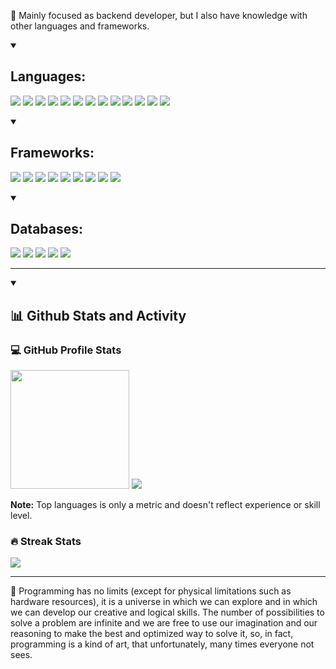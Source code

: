 🔭 Mainly focused as backend developer, but I also have knowledge with other languages and frameworks. 

<details open>
  <summary><h2>Languages:</h2></summary>
  <p>
    <img src="https://img.shields.io/badge/Java-FF3800.svg?style=flat-square"/> <img src="https://img.shields.io/badge/Kotlin-7F52FF.svg?style=flat-square&logo=Kotlin&logoColor=white"/> <img src="https://img.shields.io/badge/Dart-0175C2.svg?style=flat-square&logo=Dart&logoColor=white"/> <img src="https://img.shields.io/badge/Javascript-F7DF1E.svg?style=flat-square&logo=JavaScript&logoColor=black"/> <img src="https://img.shields.io/badge/Typescript-3178C6.svg?style=flat-square&logo=Typescript&logoColor=white"/> <img src="https://img.shields.io/badge/C Sharp-239120.svg?style=flat-square&logo=C Sharp&logoColor=white"/> <img src="https://img.shields.io/badge/C%2B%2B-00599C.svg?style=flat-square&logo=C%2B%2B&logoColor=white"/> <img src="https://img.shields.io/badge/HTML5-E34F26.svg?style=flat-square&logo=HTML5&logoColor=white"/> <img src="https://img.shields.io/badge/CSS3-1572B6.svg?style=flat-square&logo=CSS3&logoColor=white"/> <img src="https://img.shields.io/badge/Sass-CC6699.svg?style=flat-square&logo=Sass&logoColor=white"/> <img src="https://img.shields.io/badge/PHP-777BB4.svg?style=flat-square&logo=PHP&logoColor=white"/> <img src="https://img.shields.io/badge/Ruby-CC0000.svg?style=flat-square&logo=Ruby&logoColor=white"/> <img src="https://img.shields.io/badge/Python-3776AB.svg?style=flat-square&logo=Python&logoColor=white"/>
  </p>
</details>

<details open>
  <summary><h2>Frameworks:</h2></summary>
  <p>
    <img src="https://img.shields.io/badge/Spring-6DB33F.svg?style=flat-square&logo=Spring&logoColor=white"/> <img src="https://img.shields.io/badge/Spring Boot-6DB33F.svg?style=flat-square&logo=Spring Boot&logoColor=white"/> <img src="https://img.shields.io/badge/Spring Security-6DB33F.svg?style=flat-square&logo=Spring Security&logoColor=white"/> <img src="https://img.shields.io/badge/Angular-DD0031.svg?style=flat-square&logo=Angular&logoColor=white"/> <img src="https://img.shields.io/badge/React-61DAFB.svg?style=flat-square&logo=React&logoColor=black"/> <img src="https://img.shields.io/badge/Flutter-02569B.svg?style=flat-square&logo=Flutter&logoColor=white"/> <img src="https://img.shields.io/badge/Ruby on Rails-CC0000.svg?style=flat-square&logo=Ruby on Rails&logoColor=white"/> <img src="https://img.shields.io/badge/Express-000000.svg?style=flat-square&logo=Express&logoColor=white"/> <img src="https://img.shields.io/badge/jQuery-0769AD.svg?style=flat-square&logo=jQuery&logoColor=white"/>
  </p>
</details>

<details open>
  <summary><h2>Databases:</h2></summary>
  <p>
    <img src="https://img.shields.io/badge/MySQL-4479A1.svg?style=flat-square&logo=MySQL&logoColor=white"/> <img src="https://img.shields.io/badge/SQLite-003B57.svg?style=flat-square&logo=SQLite&logoColor=white"/> <img src="https://img.shields.io/badge/PostgreSQL-4169E1.svg?style=flat-square&logo=PostgreSQL&logoColor=white"/> <img src="https://img.shields.io/badge/Sybase-gray.svg?style=flat-square"/> <img src="https://img.shields.io/badge/Microsoft SQL Server-CC2927.svg?style=flat-square&logo=Microsoft SQL Server&logoColor=white"/>
  </p>
</details>

----

<details open>
  <summary><h2>📊 Github Stats and Activity</h2></summary>
  
  <h3>💻 GitHub Profile Stats</h2>
    <picture>
      <img src="https://github-readme-stats.vercel.app/api?username=Wirlie&show_icons=true&theme=algolia&count_private=true&include_all_commits=true" height="190px" />
    </picture>
    <picture>
      <img src="https://github-readme-stats.vercel.app/api/top-langs/?username=Wirlie&theme=algolia&layout=compact&langs_count=10" />
    </picture>

  **Note:** Top languages is only a metric and doesn't reflect experience or skill level.

  <h3>🔥 Streak Stats</h3>

  <picture>
    <img src="https://streak-stats.demolab.com/?user=Wirlie&theme=algolia" />
  </picture>
</details>

----

<p>
  🌱 Programming has no limits (except for physical limitations such as hardware resources), it is a universe in which we can explore and in which we can develop our creative and logical skills. The number of possibilities to solve a problem are infinite and we are free to use our imagination and our reasoning to make the best and optimized way to solve it, so, in fact, programming is a kind of art, that unfortunately, many times everyone not sees.
</p>

<!--
**Wirlie/Wirlie** is a ✨ _special_ ✨ repository because its `README.md` (this file) appears on your GitHub profile.

Here are some ideas to get you started:

- 🔭 I’m currently working on ...
- 🌱 I’m currently learning ...
- 👯 I’m looking to collaborate on ...
- 🤔 I’m looking for help with ...
- 💬 Ask me about ...
- 📫 How to reach me: ...
- 😄 Pronouns: ...
- ⚡ Fun fact: ...
-->

